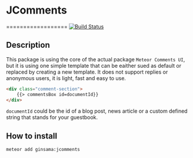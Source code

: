 # JComments
==================
[![Build Status](https://travis-ci.org/JefferyHus/jcomments.svg?branch=master)](https://travis-ci.org/JefferyHus/jcomments)

Description
-----------

This package is using the core of the actual package `Meteor Comments UI`, but it is using one simple template that can be eaither sued as default or replaced by creating a new template.
It does not support replies or anonymous users, it is light, fast and easy to use.

```html
<div class="comment-section">
    {{> commentsBox id=documentId}}
</div>
```

```documentId``` could be the id of a blog post, news article or a custom defined string that stands for your guestbook.

## How to install

```bash
meteor add ginsama:jcomments
```